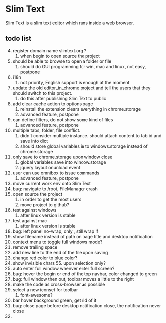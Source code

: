# Slim Text

Slim Text is a slim text editor which runs inside a web browser.


## todo list

4. register domain name slimtext.org ?
    1. when begin to open source the project
7. should be able to browse to open a folder or file
    1. should do GUI programming for win, mac and linux, not easy, postpone
10. i18n
    1. not priority, English support is enough at the moment
13. update the old editor_in_chrome project and tell the users that they should switch to this project.
    1. do this after publishing Slim Text to public
34. add clear cache action to options page
    1. reinstall the extension clears everything in chrome.storage
    2. advanced feature, postpone
35. can define filters, do not show some kind of files
    1. advanced feature, postpone
38. multiple tabs, folder, file conflict.
    1. didn't consider multiple instance. should attach content to tab id and save into dict
    2. should store global variables in to windows.storage instead of chrome.storage
39. only save to chrome.storage upon window close
    1. global variables save into window.storage
    2. jquery layout onunload event
40. user can use omnibox to issue commands
    1. advanced feature, postpone
41. move current work env onto Slim Text
42. bug: navigate to /root, FileManager crash
44. open source the project
    1. in order to get the most users
    2. move project to github?
45. test against windows
    1. after linux version is stable
46. test against mac
    1. after linux version is stable
47. bug: left panel no-wrap, only <a>, still wrap if <span>
48. show filename instead of path on page title and desktop notification
50. context menu to toggle full windows mode?
51. remove trailing space
52. add new line to the end of the file upon saving
53. change red color to blue color?
54. show invisible chars
    55. upon selection only?
56. auto enter full window whenver enter full screen?
57. bug: hover the begin or end of the top navbar, color changed to green
58. bug: full window then out, toolbar moves a little to the right
60. make the code as cross-browser as possible
61. select a new iconset for toolbar
    1. font-awesome?
62. bar hover background green, get rid of it
63. bug: close page before desktop notification close, the notification never close
65.
